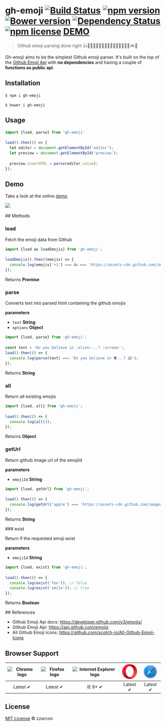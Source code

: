 # gh-emoji [![Build Status](https://travis-ci.org/zzarcon/gh-emoji.svg?branch=master)](https://travis-ci.org/zzarcon/gh-emoji) [![npm version](https://badge.fury.io/js/gh-emoji.svg)](https://badge.fury.io/js/gh-emoji) [![Bower version](https://badge.fury.io/bo/gh-emoji.svg)](http://badge.fury.io/bo/gh-emoji) [![Dependency Status](https://david-dm.org/zzarcon/gh-emoji.svg)](https://david-dm.org/zzarcon/gh-emoji) [![npm license](https://img.shields.io/npm/l/awesome-badges.svg)](https://www.npmjs.org/package/awesome-badges) [DEMO](http://zzarcon.github.io/gh-emoji/)
> Github emoji parsing done right 👍🙌👋👏💩🙋😈😄👶🙇👱🍔🍕👻💅👹🚲🚂

Gh-emoji aims to be the simplest Github emoji parser. It's built on the top of the [Github Emoji Api](https://api.github.com/emojis) with **no dependencies** and having a couple of **functions as public api**.

## Installation
`$ npm i gh-emoji`

`$ bower i gh-emoji`

## Usage

```javascript
import {load, parse} from 'gh-emoji'

load().then(() => {
  let editor = document.getElementById('editor');
  let preview = document.getElementById('preview');

  preview.innerHTML = parse(editor.value);
});

```

## Demo
Take a look at the online [demo](http://zzarcon.github.io/gh-emoji/)

![](https://raw.githubusercontent.com/zzarcon/gh-emoji/master/assets/gh-emoji-demo.gif)

## Methods

### load
Fetch the emoji data from Github

```javascript
import {load as loadEmojis} from 'gh-emoji';

loadEmojis().then((emojis) => {
  console.log(emojis['+1'] === 👍 === 'https://assets-cdn.github.com/images/icons/emoji/unicode/1f44d.png?v6')
});
```

Returns **Promise**
### parse
Converts text into parsed html containing the github emojis

**parameters**

* `text` **String**
* `options` **Object**

```javascript
import {load, parse} from 'gh-emoji';

const text = 'Do you believe in :alien:...? :scream:';
load().then(() => {
  console.log(parse(text) === 'Do you believe in 👽...? 😱');
});

```

Returns **String**

### all

Return all existing emojis

```javascript
import {load, all} from 'gh-emoji';

load().then(() => {
  console.log(all());
});

```

Returns **Object**

### getUrl

Return github image url of the emojiId

**parameters**
* `emojiId` **String**

```javascript
import {load, getUrl} from 'gh-emoji';

load().then(() => {
  console.log(getUrl('apple') === 'https://assets-cdn.github.com/images/icons/emoji/unicode/1f34e.png?v6');
});

```

Returns **String**

### exist

Return if the requested emoji exist

**parameters**
* `emojiId` **String**

```javascript
import {load, exist} from 'gh-emoji';

load().then(() => {
  console.log(exist('foo')); // false
  console.log(exist('smile')); // true
});

```

Returns **Boolean**

## References

* Github Emoji Api docs: https://developer.github.com/v3/emojis/
* Github Emoji Api: https://api.github.com/emojis
* All Github Emoji icons: https://github.com/scotch-io/All-Github-Emoji-Icons

## Browser Support

| <img src="https://raw.githubusercontent.com/alrra/browser-logos/master/chrome/chrome_64x64.png" width="48px" height="48px" alt="Chrome logo"> | <img src="https://raw.githubusercontent.com/alrra/browser-logos/master/firefox/firefox_64x64.png" width="48px" height="48px" alt="Firefox logo"> | <img src="https://raw.githubusercontent.com/alrra/browser-logos/master/internet-explorer/internet-explorer_64x64.png" width="48px" height="48px" alt="Internet Explorer logo"> | <img src="https://raw.githubusercontent.com/alrra/browser-logos/master/opera/opera_64x64.png" width="48px" height="48px" alt="Opera logo"> | <img src="https://raw.githubusercontent.com/alrra/browser-logos/master/safari/safari_64x64.png" width="48px" height="48px" alt="Safari logo"> |
|:---:|:---:|:---:|:---:|:---:|
| Latest ✔ | Latest ✔ | IE 9+ ✔ | Latest ✔ | Latest ✔ |

## License

[MIT License](https://tldrlegal.com/license/mit-license) © zzarcon
